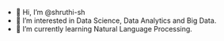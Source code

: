 - 👋 Hi, I’m @shruthi-sh
- 👀 I’m interested in Data Science, Data Analytics and Big Data.
- 🌱 I’m currently learning Natural Language Processing. 


<!---
shruthi-sh/shruthi-sh is a ✨ special ✨ repository because its `README.md` (this file) appears on your GitHub profile.
You can click the Preview link to take a look at your changes.
--->
